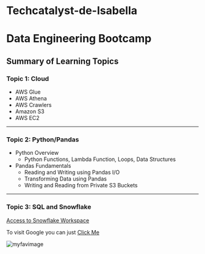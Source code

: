 # Techcatalyst-de-Isabella
# Data Engineering Bootcamp

## Summary of Learning Topics
### Topic 1: Cloud

* AWS Glue
* AWS Athena
* AWS Crawlers
* Amazon S3
* AWS EC2

---

### Topic 2: Python/Pandas

* Python Overview 
    * Python Functions, Lambda Function, Loops, Data Structures
* Pandas Fundamentals
    * Reading and Writing using Pandas I/O 
    * Transforming Data using Pandas 
    * Writing and Reading from Private S3 Buckets

---

### Topic 3: SQL and Snowflake

[Access to Snowflake Workspace](https://app.snowflake.com/ffojzfh/wpa36811/w3vsqV1pOFEs#query)

To visit Google you can just [Click Me](http://www.google.com)

![myfavimage](https://m.media-amazon.com/images/M/MV5BODI4NzMyNjE0MF5BMl5BanBnXkFtZTgwMTcwNzI0MzE@._V1_FMjpg_UX1000_.jpg)
